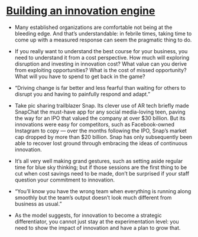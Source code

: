 # [Building an innovation engine](https://www.thoughtworks.com/insights/articles/building_an_innovation_engine?_lrsc=4853358e-a343-4674-aec2-891bb84fab31)

* Many established organizations are comfortable not being at the bleeding edge. And that’s understandable: in febrile times, taking time to come up with a measured response can seem the pragmatic thing to do.

* If you really want to understand the best course for your business, you need to understand it from a cost perspective. How much will exploring disruption and investing in innovation cost? What value can you derive from exploiting opportunities? What is the cost of missed opportunity? What will you have to spend to get back in the game?

* “Driving change is far better and less fearful than waiting for others to disrupt you and having to painfully respond and adapt.”

* Take pic sharing trailblazer Snap. Its clever use of AR tech briefly made SnapChat the must-have app for any social media-loving teen, paving the way for an IPO that valued the company at over $30 billion. But its innovations were easy for competitors, such as Facebook-owned Instagram to copy — over the months following the IPO, Snap’s market cap dropped by more than $20 billion. Snap has only subsequently been able to recover lost ground through embracing the ideas of continuous innovation.

* It’s all very well making grand gestures, such as setting aside regular time for blue sky thinking; but if those sessions are the first thing to be cut when cost savings need to be made, don’t be surprised if your staff question your commitment to innovation. 

* “You’ll know you have the wrong team when everything is running along smoothly but the team’s output doesn’t look much different from business as usual.”

* As the model suggests, for innovation to become a strategic differentiator, you cannot just stay at the experimentation level: you need to show the impact of innovation and have a plan to grow that.